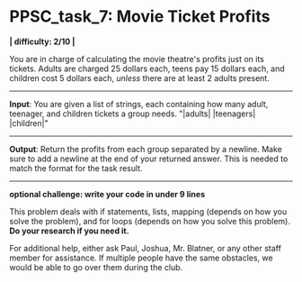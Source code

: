 # PPSC_task_7: Movie Ticket Profits
**| difficulty: 2/10 |**

You are in charge of calculating the movie theatre's profits just on its tickets. Adults are charged 25 dollars each, teens pay 15 dollars each, and children cost 5 dollars each, *unless* there are at least 2 adults present. 
__________________________________________________________________________________
**Input**:
You are given a list of strings, each containing how many adult, teenager, and children tickets a group needs. "|adults| |teenagers| |children|" 
__________________________________________________________________________________
**Output**:
Return the profits from each group separated by a newline. Make sure to add a newline at the end of your returned answer. This is needed to match the format for the task result.
__________________________________________________________________________________
**optional challenge: write your code in under 9 lines**

This problem deals with if statements, lists, mapping (depends on how you solve the problem), and for loops (depends on how you solve this problem). **Do your research if you need it.**

For additional help, either ask Paul, Joshua, Mr. Blatner, or any other staff member for assistance. If multiple people have the same obstacles, we would be able to go over them during the club. 

